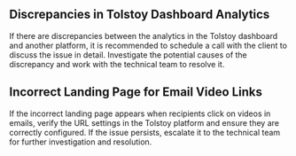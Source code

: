 ## Discrepancies in Tolstoy Dashboard Analytics

If there are discrepancies between the analytics in the Tolstoy dashboard and another platform, it is recommended to schedule a call with the client to discuss the issue in detail. Investigate the potential causes of the discrepancy and work with the technical team to resolve it.

## Incorrect Landing Page for Email Video Links

If the incorrect landing page appears when recipients click on videos in emails, verify the URL settings in the Tolstoy platform and ensure they are correctly configured. If the issue persists, escalate it to the technical team for further investigation and resolution.
